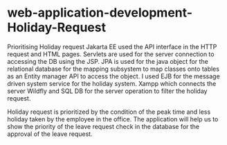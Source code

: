 # web-application-development-Holiday-Request
Prioritising Holiday request Jakarta EE used the API interface in the HTTP request and HTML pages.
Servlets are used for the server connection to accessing the DB using the JSP.
JPA is used for the java object for the relational database for the mapping subsystem to map classes onto tables as an Entity manager API to access the object.
I used EJB for the message driven system service for the holiday system.
Xampp which connects the server Wildfly and SQL DB for the server operation to filter the holiday request.

Holiday request is prioritized by the condition of the peak time and less holiday taken by the employee in the office. The application will help us to show the priority of the leave request check in the database for the approval of the leave request.
